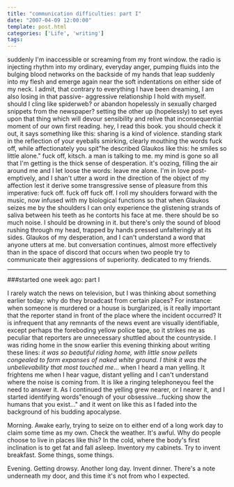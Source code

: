 ```yaml
---
title: "communication difficulties: part I"
date: "2007-04-09 12:00:00"
template: post.html
categories: ['Life', 'writing']
tags: 
---
```


suddenly I'm inaccessible or screaming from my front window. the radio is injecting rhythm into my ordinary, everyday anger, pumping fluids into the bulging blood networks on the backside of my hands that leap suddenly into my flesh and emerge again near the soft indentations on either side of my neck. I admit, that contrary to everything I have been dreaming, I am also losing in that passive- aggressive relationship I hold with myself. should I cling like spiderweb? or abandon hopelessly in sexually charged snippets from the newspaper? setting the other up (hopelessly) to set eyes upon that thing which will devour sensibility and relive that inconsequential moment of our own first reading. hey, I read this book. you should check it out, it says something like this: sharing is a kind of violence. standing stark in the reflection of your eyeballs smirking, clearly mouthing the words fuck off, while affectionately you spit­"he described Glaukos like this: he smiles so little alone." fuck off, kitsch. a man is talking to me. my mind is gone so all that I'm getting is the thick sense of desperation. it's oozing, filling the air around me and I let loose the words: leave me alone. I'm in love post-emptively, and I shan't utter a word in the direction of the object of my affection lest it derive some transgressive sense of pleasure from this imperative: fuck off. fuck off fuck off. I roll my shoulders forward with the music, now infused with my biological functions so that when Glaukos seizes me by the shoulders I can only experience the glistening strands of saliva between his teeth as he contorts his face at me. there should be so much noise. I should be drowning in it. but there's only the sound of blood rushing through my head, trapped by hands pressed unfalteringly at its sides. Glaukos of my desperation, and I can't understand a word that anyone utters at me. but conversation continues, almost more effectively than in the space of discord that occurs when two people try to communicate their aggressions of superiority. dedicated to my friends. 

---

###started one week ago: part I 

I rarely watch the news on television, but I was thinking about something earlier today: why do they broadcast from certain places? For instance: when someone is murdered or a house is burglarized, is it really important that the reporter stand in front of the place where the incident occurred? It is infrequent that any remnants of the news event are visually identifiable, except perhaps the foreboding yellow police tape, so it strikes me as peculiar that reporters are unnecessary shuttled about the countryside. I was riding home in the snow earlier this evening thinking about writing these lines: *it was so beautiful riding home, with little snow pellets congealed to form expanses of naked white ground. I think it was the unbelievability that most touched me*… when I heard a man yelling. It frightens me when I hear vague, distant yelling and I can't understand where the noise is coming from. It is like a ringing telephone­you feel the need to answer it. As I continued the yelling grew nearer, or I nearer it, and I started identifying words­"enough of your obsessive...fucking show the humans that you exist..." and it went on like this as I faded into the background of his budding apocalypse. 

Morning. Awake early, trying to seize on to either end of a long work day to claim some time as my own. Check the weather. It's awful. Why do people choose to live in places like this? In the cold, where the body's first inclination is to get fat and fall asleep. Inventory my cabinets. Try to invent breakfast. Some things, some things. 

Evening. Getting drowsy. Another long day. Invent dinner. There's a note underneath my door, and this time it's not from who I expected.
